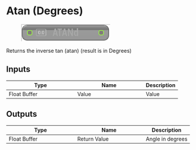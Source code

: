 # Atan (Degrees)

<div align="left" data-full-width="false">

<figure><img src="Atan_(Degrees).png" alt=""><figcaption></figcaption></figure>

</div>

Returns the inverse tan (atan) (result is in Degrees)

## Inputs

<table>
<thead><tr><th width="170">Type</th><th width="170">Name</th><th>Description</th></tr></thead>
<tbody>
<tr><td>Float Buffer</td><td>Value</td><td>Value</td></tr>
</tbody>
</table>

## Outputs

<table>
<thead><tr><th width="170">Type</th><th width="170">Name</th><th>Description</th></tr></thead>
<tbody>
<tr><td>Float Buffer</td><td>Return Value</td><td>Angle in degrees</td></tr>
</tbody>
</table>